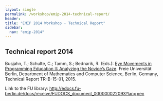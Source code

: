 ```yaml
---
layout: single
permalink: /workshop/emip-2014-technical-report/
header:
title: "EMIP 2014 Workshop - Technical Report"
sidebar:
  nav: "emip-2014"
---
```


## Technical report 2014
Busjahn, T.; Schulte, C.; Tamm, S.; Bednarik, R. (Eds.): [Eye Movements in Programming Education II: Analyzing the Novice’s Gaze](/assets/emipe2_report.pdf). Freie Universität Berlin, Department of Mathematics and Computer Science, Berlin, Germany, Technical Report TR-B-15-01, 2015.

Link to the FU library: http://edocs.fu-berlin.de/docs/receive/FUDOCS_document_000000022093?lang=en